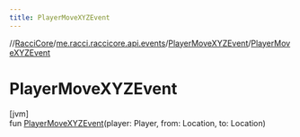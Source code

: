 ```yaml
---
title: PlayerMoveXYZEvent
---
```

//[RacciCore](../../../index.html)/[me.racci.raccicore.api.events](../index.html)/[PlayerMoveXYZEvent](index.html)/[PlayerMoveXYZEvent](-player-move-x-y-z-event.html)



# PlayerMoveXYZEvent



[jvm]\
fun [PlayerMoveXYZEvent](-player-move-x-y-z-event.html)(player: Player, from: Location, to: Location)




